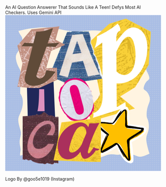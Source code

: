 An AI Question Answerer That Sounds Like A Teen! Defys Most AI Checkers. Uses Gemini API
![Tapioca Logo By @goo5e1019.](https://github.com/tf7software/TapiocaStudent/blob/35ddbf955d236a487f5ed7c2b37721c3ebb7d85b/Logo.png
)

Logo By @goo5e1019 (Instagram)
